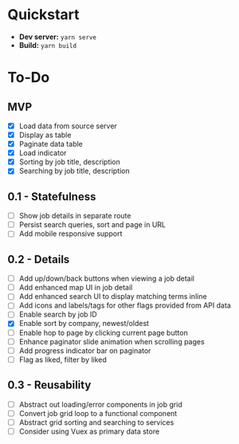 # Quickstart

- **Dev server:** `yarn serve`
- **Build:** `yarn build`

# To-Do

## MVP 

- [x] Load data from source server
- [x] Display as table
- [x] Paginate data table
- [x] Load indicator
- [x] Sorting by job title, description
- [x] Searching by job title, description

## 0.1 - Statefulness

- [ ] Show job details in separate route
- [ ] Persist search queries, sort and page in URL
- [ ] Add mobile responsive support

## 0.2 - Details

- [ ] Add up/down/back buttons when viewing a job detail
- [ ] Add enhanced map UI in job detail
- [ ] Add enhanced search UI to display matching terms inline
- [ ] Add icons and labels/tags for other flags provided from API data
- [ ] Enable search by job ID
- [x] Enable sort by company, newest/oldest
- [ ] Enable hop to page by clicking current page button
- [ ] Enhance paginator slide animation when scrolling pages
- [ ] Add progress indicator bar on paginator
- [ ] Flag as liked, filter by liked

## 0.3 - Reusability

- [ ] Abstract out loading/error components in job grid
- [ ] Convert job grid loop to a functional component
- [ ] Abstract grid sorting and searching to services
- [ ] Consider using Vuex as primary data store